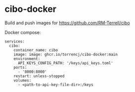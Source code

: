 # cibo-docker
Build and push images for https://github.com/RM-Terrell/cibo

Docker compose:
```
services:
  cibo:
    container_name: cibo
    image: image: ghcr.io/torrencj/cibo-docker:main
    environment:
      API_KEYS_CONFIG_PATH: '/keys/api_keys.toml'
    ports:
      - '8000:8000'
    restart: unless-stopped
    volumes:
      - <path-to-api-key-file-dir>:/keys
```
